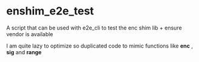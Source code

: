 # enshim_e2e_test
A script that can be used with e2e_cli to test the enc shim lib + ensure vendor is available

I am quite lazy to optimize so duplicated code to mimic functions like **enc** , **sig** and **range**
